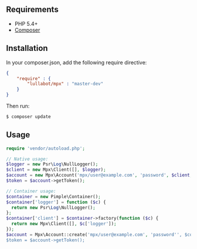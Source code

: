 

## Requirements

* PHP 5.4+
* [Composer](http://getcomposer.org/)

## Installation
In your composer.json, add the following require directive:
```json
{
    "require" : {
        "lullabot/mpx" : "master-dev"
    }
}
```

Then run:
```bash
$ composer update
```

## Usage

```php
require 'vendor/autoload.php';

// Native usage:
$logger = new Psr\Log\NullLogger();
$client = new Mpx\Client([], $logger);
$account = new Mpx\Account('mpx/user@example.com', 'password', $client, $logger);
$token = $account->getToken();

// Container usage:
$container = new Pimple\Container();
$container['logger'] = function ($c) {
  return new Psr\Log\NullLogger();
};
$container['client'] = $container->factory(function ($c) {
  return new Mpx\Client([], $c['logger']);
});
$account = Mpx\Account::create('mpx/user@example.com', 'password'', $container);
$token = $account->getToken();
```
